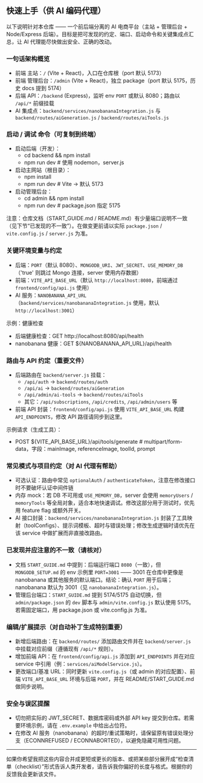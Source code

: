 ## 快速上手（供 AI 编码代理）

以下说明针对本仓库 —— 一个前后端分离的 AI 电商平台（主站 + 管理后台 + Node/Express 后端）。目标是把可发现的约定、端口、启动命令和关键集成点汇总，让 AI 代理能尽快做出安全、正确的改动。

### 一句话架构概览
- 前端 主站：`/` (Vite + React)，入口在仓库根（port 默认 5173）
- 前端 管理后台：`/admin` (Vite + React)，独立 package（port 默认 5175，历史 docs 提到 5174）
- 后端 API：`/backend` (Express)，监听 env `PORT` 或默认 8080；路由以 `/api/*` 前缀挂载
- AI 集成点：`backend/services/nanobananaIntegration.js` 与 `backend/routes/aiGeneration.js` / `backend/routes/aiTools.js`

### 启动 / 调试 命令（可复制到终端）
- 启动后端（开发）：
  - cd backend && npm install
  - npm run dev    # 使用 nodemon，server.js
- 启动主网站（根目录）：
  - npm install
  - npm run dev    # Vite -> 默认 5173
- 启动管理后台：
  - cd admin && npm install
  - npm run dev    # package.json 指定 5175

注意：仓库文档（START_GUIDE.md / README.md）有少量端口说明不一致（见下节“已发现的不一致”）。在做变更前请以实际 `package.json` / `vite.config.js` / `server.js` 为准。

### 关键环境变量与约定
- 后端：`PORT`（默认 8080）、`MONGODB_URI`、`JWT_SECRET`、`USE_MEMORY_DB`（'true' 则跳过 Mongo 连接，server 使用内存数据）
- 前端：`VITE_API_BASE_URL`（默认 `http://localhost:8080`，前端通过 `frontend/config/api.js` 使用）
- AI 服务：`NANOBANANA_API_URL`（`backend/services/nanobananaIntegration.js` 使用，默认 `http://localhost:3001`）

示例：健康检查
- 后端健康检查：GET http://localhost:8080/api/health
- nanobanana 健康：GET ${NANOBANANA_API_URL}/api/health

### 路由与 API 约定（重要文件）
- 后端路由在 `backend/server.js` 挂载：
  - `/api/auth` -> `backend/routes/auth`
  - `/api/ai` -> `backend/routes/aiGeneration`
  - `/api/admin/ai-tools` -> `backend/routes/aiTools`
  - 其它：`/api/subscriptions`, `/api/credits`, `/api/admin/users` 等
- 前端 API 封装：`frontend/config/api.js` 使用 `VITE_API_BASE_URL` 构建 `API_ENDPOINTS`，修改 API 路径请同步到这里。

示例请求（生成工具）：
- POST ${VITE_API_BASE_URL}/api/tools/generate    # multipart/form-data，字段：mainImage, referenceImage, toolId, prompt

### 常见模式与项目约定（对 AI 代理有帮助）
- 可选认证：路由中常见 `optionalAuth` / `authenticateToken`，注意在修改接口时不要破坏认证中间件链
- 内存 mock：若 DB 不可用或 `USE_MEMORY_DB`，server 会使用 `memoryUsers` / `memoryTools` 等全局对象，适合本地快速调试。修改这部分用于测试时，优先用 feature flag 或额外开关。
- AI 接口封装：`backend/services/nanobananaIntegration.js` 封装了工具映射（toolConfigs）、提示词模板、超时与错误处理；修改生成逻辑时请优先在该 service 中做扩展而非直接改路由。

### 已发现并应注意的不一致（请核对）
- 文档 `START_GUIDE.md` 中提到：后端运行端口 `8080`（一致），但 `MONGODB_SETUP.md` 的 env 示例里 `PORT=3001` —— 3001 在仓库中更像是 nanobanana 或其他服务的默认端口。结论：确认 `PORT` 用于后端；nanobanana 默认为 3001（见 `nanobananaIntegration.js`）。
- 管理后台端口：`START_GUIDE.md` 提到 5174/5175 自动切换，但 `admin/package.json` 的 `dev` 脚本与 `admin/vite.config.js` 默认使用 5175。若需固定端口，用 package.json 或 vite.config.js 为准。

### 编辑/扩展提示（对自动补丁生成特别重要）
- 新增后端路由：在 `backend/routes/` 添加路由文件并在 `backend/server.js` 中挂载对应前缀（遵循现有 `/api/*` 规则）。
- 增加前端 API：在 `frontend/config/api.js` 添加到 `API_ENDPOINTS` 并在对应 service 中引用（例：`services/aiModelService.js`）。
- 更改端口/基准 URL：同时更新 `vite.config.js`（或 admin 的对应配置）、前端 `VITE_API_BASE_URL` 环境与后端 `PORT`，并在 README/START_GUIDE.md 做同步说明。

### 安全与误区提醒
- 切勿把实际的 JWT_SECRET、数据库密码或外部 API key 提交到仓库。若需要环境示例，请在 `.env.example` 中给出占位符。
- 在修改 AI 服务（nanobanana）的超时/重试策略时，请保留原有错误处理分支（ECONNREFUSED / ECONNABORTED），以避免隐藏可用性问题。

---
如果你希望我把这些内容合并成更短或更长的版本、或把某些部分展开成“检查清单（checklist）”形式告诉人类开发者，请告诉我你偏好的长度与格式。根据你的反馈我会更新该文件。
